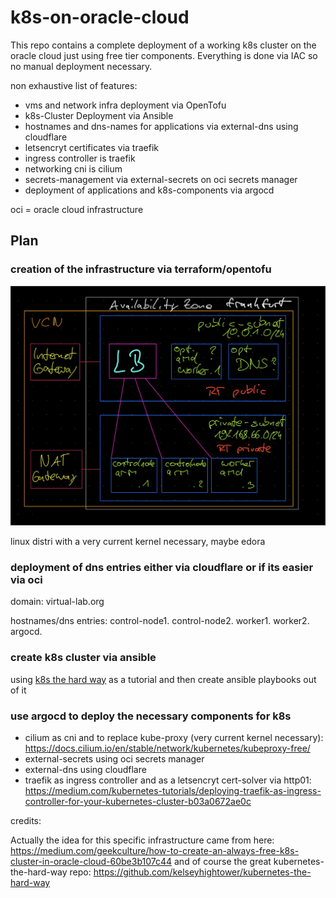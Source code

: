 # k8s-on-oracle-cloud

This repo contains a complete deployment of a working k8s cluster on the oracle cloud just using free tier components. Everything is done via IAC so no manual deployment necessary.

non exhaustive list of features:

- vms and network infra deployment via OpenTofu
- k8s-Cluster Deployment via Ansible
- hostnames and dns-names for applications via external-dns using cloudflare
- letsencryt certificates via traefik
- ingress controller is traefik
- networking cni is cilium
- secrets-management via external-secrets on oci secrets manager
- deployment of applications and k8s-components via argocd

oci = oracle cloud infrastructure

## Plan

### creation of the infrastructure via terraform/opentofu

![cloud-infra](https://github.com/dmuiX/k8s-on-oracle-cloud/blob/main/cloud-infra.png)

linux distri with a very current kernel necessary, maybe edora

### deployment of dns entries either via cloudflare or if its easier via oci

domain: virtual-lab.org

hostnames/dns entries:
control-node1.
control-node2.
worker1.
worker2.
argocd.

### create k8s cluster via ansible

using [k8s the hard way](https://github.com/kelseyhightower/kubernetes-the-hard-way)
as a tutorial
and then create ansible playbooks out of it

### use argocd to deploy the necessary components for k8s

- cilium as cni and to replace kube-proxy (very current kernel necessary): https://docs.cilium.io/en/stable/network/kubernetes/kubeproxy-free/
- external-secrets using oci secrets manager
- external-dns using cloudflare
- traefik as ingress controller and as a letsencryt cert-solver via http01: https://medium.com/kubernetes-tutorials/deploying-traefik-as-ingress-controller-for-your-kubernetes-cluster-b03a0672ae0c

credits:

Actually the idea for this specific infrastructure came from here: 
https://medium.com/geekculture/how-to-create-an-always-free-k8s-cluster-in-oracle-cloud-60be3b107c44
and of course the great kubernetes-the-hard-way
repo: 
https://github.com/kelseyhightower/kubernetes-the-hard-way
